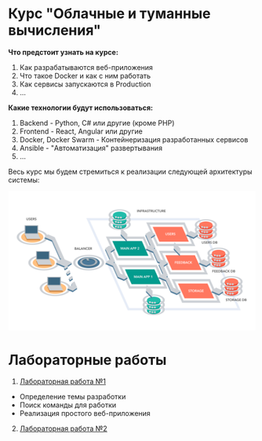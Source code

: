 <h1>Курс "Облачные и туманные вычисления"</h1>

**Что предстоит узнать на курсе:** 
1. Как разрабатываются веб-приложения
2. Что такое Docker и как с ним работать
3. Как сервисы запускаются в Production
4. ...

**Какие технологии будут использоваться:**
1. Backend - Python, C# или другие (кроме PHP)
2. Frontend - React, Angular или другие
3. Docker, Docker Swarm - Контейнеризация разработанных сервисов
4. Ansible - "Автоматизация" развертывания
5. ...


Весь курс мы будем стремиться к реализации следующей архитектуры системы: 

![Микросервисная архитектура](.attachments/microservices_architecture.png)


# Лабораторные работы

1. [Лабораторная работа №1](Lessons/Lesson1/Challenge1.md)

* Определение темы разработки
* Поиск команды для работки
* Реализация простого веб-приложения

2. [Лабораторная работа №2](Lessons/Lesson2/Challenge2.md)